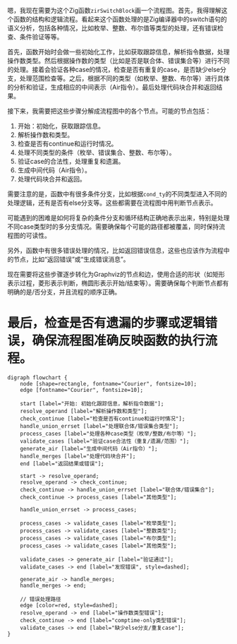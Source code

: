 嗯，我现在需要为这个Zig函数`zirSwitchBlock`画一个流程图。首先，我得理解这个函数的结构和逻辑流程。看起来这个函数处理的是Zig编译器中的switch语句的语义分析，包括各种情况，比如枚举、整数、布尔值等类型的处理，还有错误检查、条件验证等等。

首先，函数开始时会做一些初始化工作，比如获取跟踪信息，解析指令数据，处理操作数类型。然后根据操作数的类型（比如是否是联合体、错误集合等）进行不同的处理。接着会验证各种case的情况，检查是否有重复的case，是否缺少else分支，处理范围检查等。之后，根据不同的类型（如枚举、整数、布尔等）进行具体的分析和验证，生成相应的中间表示（Air指令）。最后处理代码块合并和返回结果。

接下来，我需要把这些步骤分解成流程图中的各个节点。可能的节点包括：

1. 开始：初始化，获取跟踪信息。
2. 解析操作数和类型。
3. 检查是否有continue和运行时情况。
4. 处理不同类型的条件（枚举、错误集合、整数、布尔等）。
5. 验证case的合法性，处理重复和遗漏。
6. 生成中间代码（Air指令）。
7. 处理代码块合并和返回。

需要注意的是，函数中有很多条件分支，比如根据`cond_ty`的不同类型进入不同的处理逻辑，还有是否有else分支等。这些都需要在流程图中用判断节点表示。

可能遇到的困难是如何将复杂的条件分支和循环结构正确地表示出来，特别是处理不同case类型时的多分支情况。需要确保每个可能的路径都被覆盖，同时保持流程图的可读性。

另外，函数中有很多错误处理的情况，比如返回错误信息，这些也应该作为流程中的节点，比如“返回错误”或“生成错误消息”。

现在需要将这些步骤逐步转化为Graphviz的节点和边，使用合适的形状（如矩形表示过程，菱形表示判断，椭圆形表示开始/结束等）。需要确保每个判断节点都有明确的是/否分支，并且流程的顺序正确。

最后，检查是否有遗漏的步骤或逻辑错误，确保流程图准确反映函数的执行流程。
================================================
```graphviz
digraph flowchart {
    node [shape=rectangle, fontname="Courier", fontsize=10];
    edge [fontname="Courier", fontsize=10];

    start [label="开始: 初始化跟踪信息，解析指令数据"];
    resolve_operand [label="解析操作数和类型"];
    check_continue [label="检查是否有continue和运行时情况"];
    handle_union_errset [label="处理联合体/错误集合类型"];
    process_cases [label="处理各种case类型（枚举/整数/布尔等）"];
    validate_cases [label="验证case合法性（重复/遗漏/范围）"];
    generate_air [label="生成中间代码（Air指令）"];
    handle_merges [label="处理代码块合并"];
    end [label="返回结果或错误"];

    start -> resolve_operand;
    resolve_operand -> check_continue;
    check_continue -> handle_union_errset [label="联合体/错误集合"];
    check_continue -> process_cases [label="其他类型"];
    
    handle_union_errset -> process_cases;
    
    process_cases -> validate_cases [label="枚举类型"];
    process_cases -> validate_cases [label="整数类型"];
    process_cases -> validate_cases [label="布尔类型"];
    process_cases -> validate_cases [label="其他类型"];
    
    validate_cases -> generate_air [label="验证通过"];
    validate_cases -> end [label="发现错误", style=dashed];
    
    generate_air -> handle_merges;
    handle_merges -> end;
    
    // 错误处理路径
    edge [color=red, style=dashed];
    resolve_operand -> end [label="操作数类型错误"];
    check_continue -> end [label="comptime-only类型错误"];
    validate_cases -> end [label="缺少else分支/重复case"];
}
```